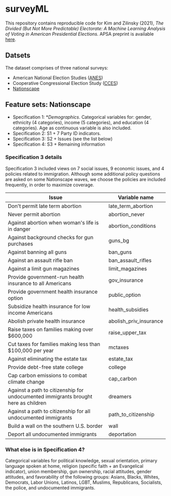 # surveyML

This repository contains reproducible code for Kim and Zilinsky (2021), *The Divided (But Not More Predictable) Electorate: A Machine Learning Analysis of Voting in American Presidential Elections*. APSA preprint is available [here](https://doi.org/10.33774/apsa-2021-45w3m).

## Datsets

The dataset comprises of three national surveys:

* American National Election Studies ([ANES](https://electionstudies.org))
* Cooperative Congressional Election Study ([CCES](https://cces.gov.harvard.edu))
* [Nationscape](https://www.voterstudygroup.org/publication/nationscape-data-set)

## Feature sets: Nationscape

* Specification 1: **Demographics*. Categorical variables for: gender, ethnicity (4 categories), income (5 categories), and education (4 categories). Age as continuous variable is also included.
* Specification 2: S1 + 7 Party ID indicators.
* Specification 3: S2 + Issues (see the list below)
* Specification 4: S3 + Remaining information

### Specification 3 details

Specification 3 included views on 7 social issues, 9 economic issues, and 4 policies related to immigration.
Although some additional policy questions are asked on some Nationscape waves, we choose the policies are included frequently, in order to maximize coverage. 

| Issue                                                                              | Variable name          |
|------------------------------------------------------------------------------------|------------------------|
| Don't permit late term abortion                                                    | late_term_abortion     |
| Never permit abortion                                                              | abortion_never         |
| Against abortion when woman's life is in danger                                    | abortion_conditions    |
| Against background checks for gun purchases                                        | guns_bg                |
| Against banning all guns                                                           | ban_guns               |
| Against an assault rifle ban                                                       | ban_assault_rifles     |
| Against a limit gun magazines                                                      | limit_magazines        |
| Provide government-run health insurance to all Americans                           | gov_insurance          |
| Provide government health insurance option                                         | public_option          |
| Subsidize health insurance for low income Americans                                | health_subsidies       |
| Abolish private health insurance                                                   | abolish_priv_insurance |
| Raise taxes on families making over $600,000                                       | raise_upper_tax        |
| Cut taxes for families making less than $100,000 per year                          | mctaxes                |
| Against eliminating the estate tax                                                 | estate_tax             |
| Provide debt-free state college                                                    | college                |
| Cap carbon emissions to combat climate change                                      | cap_carbon             |
| Against a path to citizenship for undocumented immigrants brought here as children | dreamers               |
| Against a path to citizenship for all undocumented immigrants                      | path_to_citizenship    |
| Build a wall on the southern U.S. border                                           | wall                   |
| Deport all undocumented immigrants                                                 | deportation            |

### What else is in Specification 4?

Categorical variables for political knowledge, sexual orientation, primary language spoken at home, religion (specific faith + an Evangelical indicator), union membership, gun ownership, racial attitudes, gender attitudes, and favorability of the following groups: Asians, Blacks, Whites, Democrats, Labor Unions, Latinos, LGBT, Muslims, Republicans, Socialists, the police, and undocumented immigrants.